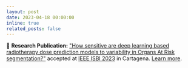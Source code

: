 ```yaml
---
layout: post
date: 2023-04-18 00:00:00
inline: true
related_posts: false
---
```


📄 **Research Publication:** ["How sensitive are deep learning based radiotherapy dose prediction models to variability in Organs At Risk segmentation?"](https://ieeexplore.ieee.org/abstract/document/10230559) accepted at [IEEE ISBI 2023](https://biomedicalimaging.org/2023/) in Cartagena. <a href="{% link _projects/2023-isbi-deepdosesens.md %}">Learn more</a>.